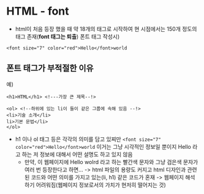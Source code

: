 HTML - font
===
- html이 처음 등장 했을 때 약 18개의 태그로 시작하여 현 시점에서는 150개 정도의 태그 존재(**font 태그는 퇴출**)
폰트 태그 작성시)
```
<font size="7" color="red">Hello</font>world
```

폰트 태그가 부적절한 이유
---
예)
```
<h1>HTML</h1> <!---가장 큰 제목--!>

<ol> <!--하위에 있는 li이 들이 같은 그룹에 속해 있음 --!>
<li>기술 소개</li>
li>기본 문법</li>
</ol>
```
- h1 이나 ol 태그 등은 각각의 의미를 담고 있찌만 ```<font size="7" color="red">Hello</font>world``` 이거는 그냥 시각적인 정보일 뿐이지 Hello 라고 하는 저 정보에 대해서 어떤 설명도 하고 있지 않음
    - 만약, 이 웹페이지에 Hello wolrd 라고 하는 빨간색 문자와 그냥 검은색 문자가 여러 번 등장한다고 하면... -> html 파일의 용량도 커지고 html 디자인과 관련된 코드와 어떤 의미를 가지고 있는(li, h1) 같은 코드가 혼재 -> 웹페이지 해석하기 어려워짐(웹페이지 정보로서의 가치가 현저히 떨어지는 것)


